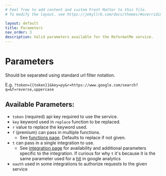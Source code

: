 ```yaml
---
# Feel free to add content and custom Front Matter to this file.
# To modify the layout, see https://jekyllrb.com/docs/themes/#overriding-theme-defaults

layout: default
title: Parameters
nav_order: 3
description: Valid parameters available for the ReformatMe service.
---
```

# Parameters

Should be separated using standard url filter notation. 

E.g. `?token={{token}}&key=py&r=https://www.google.com/search?q=&f=reverse,uppercase`

## Available Parameters:

* `token` (required) api key required to use the service.
* `key` keyword used in `replace` function to be replaced.
* `r` value to replace the keyword used.
* `f` (premium) can pass in multiple functions. 
  * See [functions page](/docs/functions). Defaults to replace if not given.
* `t` can pass in a single integration to use. 
  * See [integration page](/docs/integrations) for availability and additional parameters specific to the integration. If curious for why `t` it's because it is the same parameter used for a [hit](https://developers.google.com/analytics/devguides/collection/protocol/v1/parameters#hit) in google analytics
* `oauth` used in some integrations to authorize requests to the given service